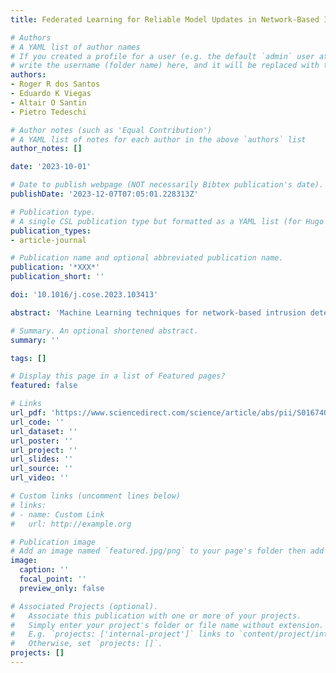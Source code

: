 ```yaml
---
title: Federated Learning for Reliable Model Updates in Network-Based Intrusion Detection

# Authors
# A YAML list of author names
# If you created a profile for a user (e.g. the default `admin` user at `content/authors/admin/`), 
# write the username (folder name) here, and it will be replaced with their full name and linked to their profile.
authors:
- Roger R dos Santos
- Eduardo K Viegas
- Altair O Santin
- Pietro Tedeschi

# Author notes (such as 'Equal Contribution')
# A YAML list of notes for each author in the above `authors` list
author_notes: []

date: '2023-10-01'

# Date to publish webpage (NOT necessarily Bibtex publication's date).
publishDate: '2023-12-07T07:05:01.228313Z'

# Publication type.
# A single CSL publication type but formatted as a YAML list (for Hugo requirements).
publication_types:
- article-journal

# Publication name and optional abbreviated publication name.
publication: '*XXX*'
publication_short: ''

doi: '10.1016/j.cose.2023.103413'

abstract: 'Machine Learning techniques for network-based intrusion detection are widely adopted in the scientific literature. Besides being highly variable, network traffic behavior changes over time, demanding proposed schemes to be periodically updated to ensure their reliability. Unfortunately, their efficiency is significantly limited in production environments. This paper proposes a new Federated Learning model for reliable network-based intrusion detection with highly confident model updates over time. Our proposed scheme assesses the classification reliability in an unsupervised fashion and rejects potential misclassifications even when outdated. In addition, it significantly eases the model update cost by conducting it in a Federated Learning rationale. To evaluate the effectiveness of our solution, we conduct an experimental campaign with a new dataset, MAWIFlow, with over 7 TB of real network traffic spanning a year. The achieved results of our proposed model are striking. It respectively improves the average false-positive and false-negative rates by up to 12% and 9.6% when no model updates are conducted. If done so, it can further improve the false-positive rate by up to 13% while rejecting only 3.6% of events and demanding only 0.3% of events for model updates. Further, the comparison against the traditional Federated Learning approach confirms our model's remarkable performance in several scenarios. Finally, the quality and viability of our solution do prove that our approach can be successfully adopted for improving the accuracy and efficiency of classification systems in real-world scenarios where outdated models are prevalent and pave the way for future research in the area.'

# Summary. An optional shortened abstract.
summary: ''

tags: []

# Display this page in a list of Featured pages?
featured: false

# Links
url_pdf: 'https://www.sciencedirect.com/science/article/abs/pii/S0167404823003231'
url_code: ''
url_dataset: ''
url_poster: ''
url_project: ''
url_slides: ''
url_source: ''
url_video: ''

# Custom links (uncomment lines below)
# links:
# - name: Custom Link
#   url: http://example.org

# Publication image
# Add an image named `featured.jpg/png` to your page's folder then add a caption below.
image:
  caption: ''
  focal_point: ''
  preview_only: false

# Associated Projects (optional).
#   Associate this publication with one or more of your projects.
#   Simply enter your project's folder or file name without extension.
#   E.g. `projects: ['internal-project']` links to `content/project/internal-project/index.md`.
#   Otherwise, set `projects: []`.
projects: []
---
```

